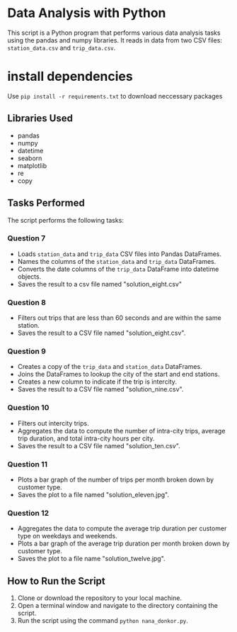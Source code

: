 # Data Analysis with Python

This script is a Python program that performs various data analysis tasks using the pandas and numpy libraries. It reads in data from two CSV files: `station_data.csv` and `trip_data.csv`.

# install dependencies
Use `pip install -r requirements.txt` to download neccessary packages

## Libraries Used
- pandas
- numpy
- datetime
- seaborn
- matplotlib
- re
- copy

## Tasks Performed
The script performs the following tasks:

### Question 7
- Loads `station_data` and `trip_data` CSV files into Pandas DataFrames.
- Names the columns of the `station_data` and `trip_data` DataFrames.
- Converts the date columns of the `trip_data` DataFrame into datetime objects.
- Saves the result to a csv file named "solution_eight.csv"

### Question 8
- Filters out trips that are less than 60 seconds and are within the same station.
- Saves the result to a CSV file named "solution_eight.csv".

### Question 9
- Creates a copy of the `trip_data` and `station_data` DataFrames.
- Joins the DataFrames to lookup the city of the start and end stations.
- Creates a new column to indicate if the trip is intercity.
- Saves the result to a CSV file named "solution_nine.csv".

### Question 10
- Filters out intercity trips.
- Aggregates the data to compute the number of intra-city trips, average trip duration, and total intra-city hours per city.
- Saves the result to a CSV file named "solution_ten.csv".

### Question 11
- Plots a bar graph of the number of trips per month broken down by customer type.
- Saves the plot to a file named "solution_eleven.jpg".

### Question 12
- Aggregates the data to compute the average trip duration per customer type on weekdays and weekends.
- Plots a bar graph of the average trip duration per month broken down by customer type.
- Saves the plot to a file name "solution_twelve.jpg".

## How to Run the Script
1. Clone or download the repository to your local machine.
2. Open a terminal window and navigate to the directory containing the script.
3. Run the script using the command `python nana_donkor.py`.
